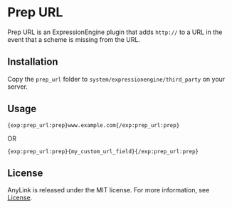 # Prep URL

Prep URL is an ExpressionEngine plugin that adds `http://` to a URL in the event that a scheme is missing from the URL.

## Installation

Copy the `prep_url` folder to `system/expressionengine/third_party` on your server.

## Usage

`{exp:prep_url:prep}www.example.com{/exp:prep_url:prep}`

OR

`{exp:prep_url:prep}{my_custom_url_field}{/exp:prep_url:prep}`

## License

AnyLink is released under the MIT license. For more information, see [License](https://github.com/peteheaney/anylink/blob/master/LICENSE).
